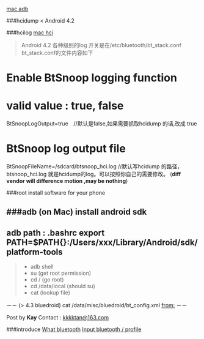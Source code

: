 [mac adb](http://blog.csdn.net/chaoyue0071/article/details/42192305)

###hcidump
< Android 4.2

###hcilog [mac hci](http://www.aiuxian.com/article/p-497926.html)
>Android 4.2
各种级别的log 开关是在/etc/bluetooth/bt_stack.conf
 bt_stack.conf的文件内容如下

# Enable BtSnoop logging function
# valid value : true, false
BtSnoopLogOutput=true　//默认是false,如果需要抓取hcidump 的话,改成 true

# BtSnoop log output file
BtSnoopFileName=/sdcard/btsnoop_hci.log //默认写hcidump 的路径，btsnoop_hci.log 就是hcidump的log。可以按照你自己的需要修改。
(**diff vendor will difference motion ,may be nothing**)

###root
install software for your phone 
  
###adb (on Mac)
install android sdk
--
  adb path : .bashrc
  export PATH=$PATH{}:/Users/xxx/Library/Android/sdk/platform-tools
--
> * adb shell 
> * su (get root permission)
> * cd / (go root) 
> * cd /data/local (should su)
> * cat (lookup file)

－－
(> 4.3 bluedroid)
cat /data/misc/bluedroid/bt_config.xml [from:](http://www.aiuxian.com/article/p-576259.html)
－－



Post by **Kay**
Contact : kkkktan@163.com

###introduce
[What bluetooth](http://www.aiuxian.com/article/p-599365.html)
[Input bluetooth / profile](http://www.aiuxian.com/article/p-2851599.html)

  
